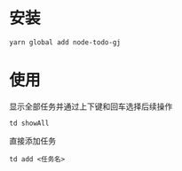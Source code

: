 # 安装
`yarn global add node-todo-gj`
# 使用
显示全部任务并通过上下键和回车选择后续操作

`td showAll`

直接添加任务

`td add <任务名>`
